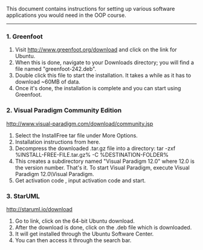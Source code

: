 This document contains instructions for setting up various software applications you would need in the OOP course.

---------------------------------

### 1. Greenfoot
1. Visit http://www.greenfoot.org/download and click on the link for Ubuntu.
2. When this is done, navigate to your Downloads directory; you will find a file named "greenfoot-242.deb".
3. Double click this file to start the installation. It takes a while as it has to download ~60MB of data.
4. Once it's done, the installation is complete and you can start using Greenfoot.

### 2. Visual Paradigm Community Edition

http://www.visual-paradigm.com/download/community.jsp

1. Select the InstallFree tar file under More Options.
2. Installation instructions from here.
3. Decompress the downloaded .tar.gz file into a directory: tar -zxf %INSTALL-FREE-FILE.tar.gz% -C %DESTINATION-FOLDER%
4. This creates a subdirectory named "Visual Paradigm 12.0" where 12.0 is the version number. That's it. To start Visual Paradigm, execute Visual Paradigm 12.0\Visual Paradigm.
5. Get activation code , input activation code and start.


### 3. StarUML

http://staruml.io/download

1. Go to link, click on the 64-bit Ubuntu download. 
2. After the download is done, click on the .deb file which is downloaded.
3. It will get installed through the Ubuntu Software Center. 
4. You can then access it through the search bar.